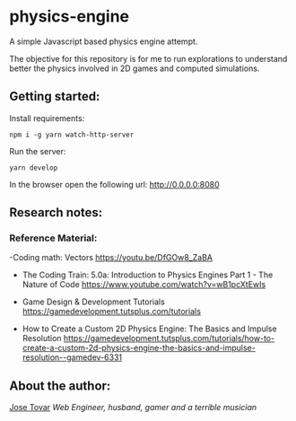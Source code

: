 # physics-engine
A simple Javascript based physics engine attempt.

The objective for this repository is for me to run explorations to understand better the physics involved in 2D games and computed simulations.

## Getting started:
Install requirements:
```shell
npm i -g yarn watch-http-server
```

Run the server:
```shell
yarn develop
```
In the browser open the following url: http://0.0.0.0:8080

## Research notes:
### Reference Material:
-Coding math: Vectors
https://youtu.be/DfGOw8_ZaBA

- The Coding Train: 5.0a: Introduction to Physics Engines Part 1 - The Nature of Code
https://www.youtube.com/watch?v=wB1pcXtEwIs

- Game Design & Development Tutorials
https://gamedevelopment.tutsplus.com/tutorials

- How to Create a Custom 2D Physics Engine: The Basics and Impulse Resolution
https://gamedevelopment.tutsplus.com/tutorials/how-to-create-a-custom-2d-physics-engine-the-basics-and-impulse-resolution--gamedev-6331

## About the author:
[Jose Tovar](http://tmjoseantonio.com)
*Web Engineer, husband, gamer and a terrible musician*
